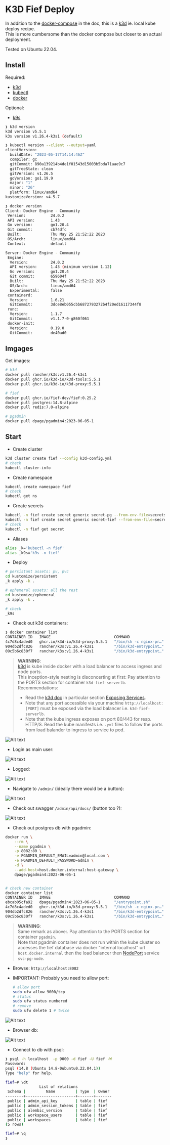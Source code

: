 # K3D Fief Deploy

In addition to the [docker-compose](https://docs.fief.dev/self-hosting/deployment/docker-compose/#docker-compose) in the doc, this is a [k3d](https://k3d.io) ie. local kube deploy recipe.  
This is more cumbersome than the docker compose but closer to an actual deployment.

Tested on Ubuntu 22.04.

## Install

Required:

- [k3d](https://k3d.io)
- [kubectl](https://kubernetes.io/docs/tasks/tools/install-kubectl-linux/)
- [docker](https://www.digitalocean.com/community/tutorials/how-to-install-and-use-docker-on-ubuntu-22-04)

Optional:

- [k9s](https://k9scli.io/)

```sh
❯ k3d version
k3d version v5.5.1
k3s version v1.26.4-k3s1 (default)

❯ kubectl version --client --output=yaml
clientVersion:
  buildDate: "2023-05-17T14:14:46Z"
  compiler: gc
  gitCommit: 890a139214b4de1f01543d15003b5bda71aae9c7
  gitTreeState: clean
  gitVersion: v1.26.5
  goVersion: go1.19.9
  major: "1"
  minor: "26"
  platform: linux/amd64
kustomizeVersion: v4.5.7

❯ docker version
Client: Docker Engine - Community
 Version:           24.0.2
 API version:       1.43
 Go version:        go1.20.4
 Git commit:        cb74dfc
 Built:             Thu May 25 21:52:22 2023
 OS/Arch:           linux/amd64
 Context:           default

Server: Docker Engine - Community
 Engine:
  Version:          24.0.2
  API version:      1.43 (minimum version 1.12)
  Go version:       go1.20.4
  Git commit:       659604f
  Built:            Thu May 25 21:52:22 2023
  OS/Arch:          linux/amd64
  Experimental:     false
 containerd:
  Version:          1.6.21
  GitCommit:        3dce8eb055cbb6872793272b4f20ed16117344f8
 runc:
  Version:          1.1.7
  GitCommit:        v1.1.7-0-g860f061
 docker-init:
  Version:          0.19.0
  GitCommit:        de40ad0
```

## Imgages

Get images:

```sh
# k3d
docker pull rancher/k3s:v1.26.4-k3s1
docker pull ghcr.io/k3d-io/k3d-tools:5.5.1
docker pull ghcr.io/k3d-io/k3d-proxy:5.5.1

# fief
docker pull ghcr.io/fief-dev/fief:0.25.2
docker pull postgres:14.8-alpine
docker pull redis:7.0-alpine

# pgadmin
docker pull dpage/pgadmin4:2023-06-05-1
```

## Start

- Create cluster

```sh
k3d cluster create fief --config k3d-config.yml
# check
kubectl cluster-info
```

- Create namespace

```sh
kubectl create namespace fief
# check
kubectl get ns
```

- Create secrets

```sh
kubectl -n fief create secret generic secret-pg --from-env-file=secrets/pg.env
kubectl -n fief create secret generic secret-fief --from-env-file=secrets/fief.env
# check
kubectl -n fief get secret
```

- Aliases

```sh
alias _k='kubectl -n fief'
alias _k9s='k9s -n fief'
```

- Deploy

```sh
# persistant assets: pv, pvc
cd kustomize/persistent
_k apply -k .

# ephemeral assets: all the rest
cd kustomize/ephemeral
_k apply -k .

# check
_k9s
```

- Check out k3d containers:

```sh
❯ docker container list
CONTAINER ID   IMAGE                            COMMAND                  CREATED          STATUS          PORTS                                                                                                                                                                                              NAMES
4c7d8c4aded0   ghcr.io/k3d-io/k3d-proxy:5.5.1   "/bin/sh -c nginx-pr…"   11 minutes ago   Up 11 minutes   0.0.0.0:443->443/tcp, :::443->443/tcp, 0.0.0.0:8080->80/tcp, :::8080->80/tcp, 127.0.0.1:6445->6443/tcp, 0.0.0.0:9000->31000/tcp, :::9000->31000/tcp, 0.0.0.0:9001->31001/tcp, :::9001->31001/tcp   k3d-fief-serverlb
904db2dfc826   rancher/k3s:v1.26.4-k3s1         "/bin/k3d-entrypoint…"   11 minutes ago   Up 11 minutes                                                                                                                                                                                                      k3d-fief-agent-0
09c5b6c830f7   rancher/k3s:v1.26.4-k3s1         "/bin/k3d-entrypoint…"   11 minutes ago   Up 11 minutes                                                                                                                                                                                                      k3d-fief-server-0
```

> **WARNING**:  
> [k3d](https://k3d.io) is kube inside docker with a load balancer to access ingress and node ports.  
> This inception-style nesting is disconcerting at first: Pay attention to the PORTS section for container `k3d-fief-serverlb`.  
> Recommendations:
>
> - Read the [k3d doc](https://k3d.io/v5.6.0/usage/configfile/) in particular section [Exposing Services](https://k3d.io/v5.4.6/usage/exposing_services/).
> - Note that any port accessible via your machine `http://localhost:[PORT]` must be exposed via the load balancer i.e. `k3d-fief-serverlb`.
> - Note that the kube ingress exposes on port 80/443 for resp. HTTP/S.
>   Read the kube manifests i.e. `.yml` files to follow the ports from load balander to ingress to service to pod.

![Alt text](./img/snapshot-k9s.png)

- Login as main user:

![Alt text](./img/snapshot-login.png)

- Logged:

![Alt text](./img/snapshot-logged.png)

- Navigate to `/admin/` (ideally there would be a button):

![Alt text](./img/snapshot-admin.png)

- Check out swagger `/admin/api/docs/` (button too ?):

![Alt text](./img/snapshot-swagger.png)

- Check out postgres db with pgadmin:

```sh
docker run \
    --rm \
    --name pgadmin \
    -p 8082:80 \
    -e PGADMIN_DEFAULT_EMAIL=admin@local.com \
    -e PGADMIN_DEFAULT_PASSWORD=admin \
    -d \
    --add-host=host.docker.internal:host-gateway \
    dpage/pgadmin4:2023-06-05-1


# check new container
docker container list
CONTAINER ID   IMAGE                            COMMAND                  CREATED          STATUS          PORTS                                                                                                                                                                                              NAMES
ebcab05cfa92   dpage/pgadmin4:2023-06-05-1      "/entrypoint.sh"         6 seconds ago    Up 5 seconds    443/tcp, 0.0.0.0:8082->80/tcp, :::8082->80/tcp                                                                                                                                                     pgadmin
4c7d8c4aded0   ghcr.io/k3d-io/k3d-proxy:5.5.1   "/bin/sh -c nginx-pr…"   26 minutes ago   Up 25 minutes   0.0.0.0:443->443/tcp, :::443->443/tcp, 0.0.0.0:8080->80/tcp, :::8080->80/tcp, 127.0.0.1:6445->6443/tcp, 0.0.0.0:9000->31000/tcp, :::9000->31000/tcp, 0.0.0.0:9001->31001/tcp, :::9001->31001/tcp   k3d-fief-serverlb
904db2dfc826   rancher/k3s:v1.26.4-k3s1         "/bin/k3d-entrypoint…"   26 minutes ago   Up 26 minutes                                                                                                                                                                                                      k3d-fief-agent-0
09c5b6c830f7   rancher/k3s:v1.26.4-k3s1         "/bin/k3d-entrypoint…"   26 minutes ago   Up 26 minutes                                                                                                                                                                                                      k3d-fief-server-0
```

> **WARNING**:  
> Same remark as above:. Pay attention to the PORTS section for container `pgadmin`.  
> Note that pgadmin container does not run within the kube cluster so accesses the fief database via docker "internal localhost" url `host.docker.internal` then the load balancer then [NodePort](https://kubernetes.io/docs/tasks/access-application-cluster/service-access-application-cluster/) service `svc-pg-node`.

- Browse: `http://localhost:8082`
- IMPORTANT: Probably you need to allow port:

  ```sh
  # allow port
  sudo ufw allow 9000/tcp
  # status
  sudo ufw status numbered
  # remove
  sudo ufw delete 1 # twice
  ```

![Alt text](./img/snapshot-pgadmin-1.png)

- Browser db:

![Alt text](./img/snapshot-pgadmin-2.png)

- Connect to db with psql:

```sh
❯ psql -h localhost  -p 9000 -d fief -U fief -W
Password:
psql (14.8 (Ubuntu 14.8-0ubuntu0.22.04.1))
Type "help" for help.

fief=# \dt
               List of relations
 Schema |         Name         | Type  | Owner
--------+----------------------+-------+-------
 public | admin_api_key        | table | fief
 public | admin_session_tokens | table | fief
 public | alembic_version      | table | fief
 public | workspace_users      | table | fief
 public | workspaces           | table | fief
(5 rows)

fief=# \q
❯
```
